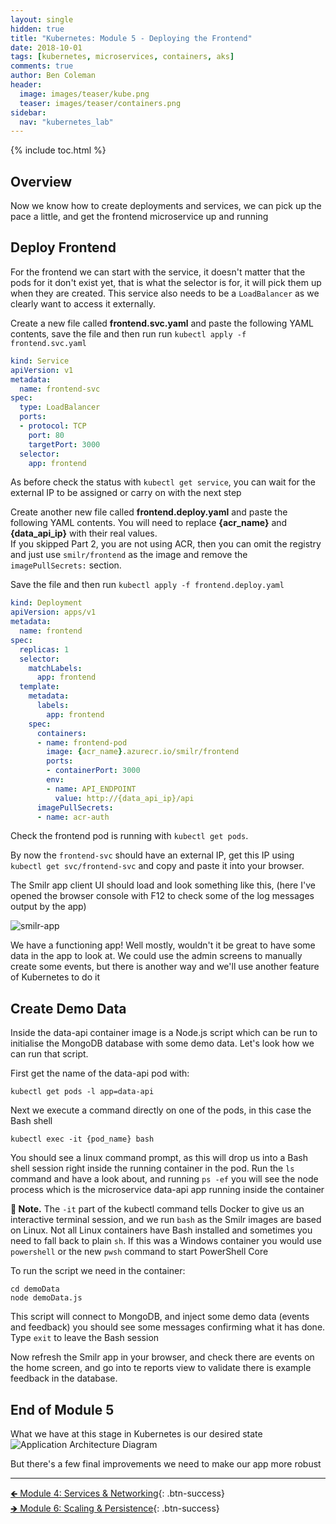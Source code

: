 ```yaml
---
layout: single
hidden: true
title: "Kubernetes: Module 5 - Deploying the Frontend"
date: 2018-10-01
tags: [kubernetes, microservices, containers, aks]
comments: true
author: Ben Coleman
header:
  image: images/teaser/kube.png
  teaser: images/teaser/containers.png
sidebar:
  nav: "kubernetes_lab"  
---
```


{% include toc.html %}

## Overview
Now we know how to create deployments and services, we can pick up the pace a little, and get the frontend microservice up and running 

## Deploy Frontend
For the frontend we can start with the service, it doesn't matter that the pods for it don't exist yet, that is what the selector is for, it will pick them up when they are created. This service also needs to be a `LoadBalancer` as we clearly want to access it externally.

Create a new file called **frontend.svc.yaml** and paste the following YAML contents, save the file and then run run `kubectl apply -f frontend.svc.yaml`
```yaml
kind: Service
apiVersion: v1
metadata:
  name: frontend-svc
spec:
  type: LoadBalancer
  ports:
  - protocol: TCP
    port: 80
    targetPort: 3000
  selector:
    app: frontend
```
As before check the status with `kubectl get service`, you can wait for the external IP to be assigned or carry on with the next step

Create another new file called **frontend.deploy.yaml** and paste the following YAML contents. You will need to replace **{acr_name}** and **{data_api_ip}** with their real values.  
If you skipped Part 2, you are not using ACR, then you can omit the registry and just use `smilr/frontend` as the image and remove the `imagePullSecrets:` section.

Save the file and then run `kubectl apply -f frontend.deploy.yaml`
```yaml
kind: Deployment
apiVersion: apps/v1
metadata:
  name: frontend
spec:
  replicas: 1
  selector:
    matchLabels:
      app: frontend
  template:
    metadata:
      labels:
        app: frontend
    spec:
      containers:
      - name: frontend-pod
        image: {acr_name}.azurecr.io/smilr/frontend
        ports:
        - containerPort: 3000
        env:
        - name: API_ENDPOINT
          value: http://{data_api_ip}/api
      imagePullSecrets:
      - name: acr-auth
```
Check the frontend pod is running with `kubectl get pods`. 

By now the `frontend-svc` should have an external IP, get this IP using `kubectl get svc/frontend-svc` and copy and paste it into your browser. 

The Smilr app client UI should load and look something like this, (here I've opened the browser console with F12 to check some of the log messages output by the app)

![smilr-app](/labs/kubernetes/images/smilr1.png)

We have a functioning app! Well mostly, wouldn't it be great to have some data in the app to look at. We could use the admin screens to manually create some events, but there is another way and we'll use another feature of Kubernetes to do it

## Create Demo Data
Inside the data-api container image is a Node.js script which can be run to initialise the MongoDB database with some demo data. Let's look how we can run that script.

First get the name of the data-api pod with:
```
kubectl get pods -l app=data-api
```

Next we execute a command directly on one of the pods, in this case the Bash shell 
```
kubectl exec -it {pod_name} bash
```
You should see a linux command prompt, as this will drop us into a Bash shell session right inside the running container in the pod. Run the `ls` command and have a look about, and running `ps -ef` you will see the node process which is the microservice data-api app running inside the container 

**💬 Note.**  The `-it` part of the kubectl command tells Docker to give us an interactive terminal session, and we run `bash` as the Smilr images are based on Linux. Not all Linux containers have Bash installed and sometimes you need to fall back to plain `sh`. If this was a Windows container you would use `powershell` or the new `pwsh` command to start PowerShell Core

To run the script we need in the container:
```
cd demoData
node demoData.js
```
This script will connect to MongoDB, and inject some demo data (events and feedback) you should see some messages confirming what it has done. Type `exit` to leave the Bash session 

Now refresh the Smilr app in your browser, and check there are events on the home screen, and go into te reports view to validate there is example feedback in the database.

## End of Module 5
What we have at this stage in Kubernetes is our desired state
![Application Architecture Diagram](/labs/kubernetes/images/arch.png)

But there's a few final improvements we need to make our app more robust

---

[🡸 Module 4: Services & Networking](../part4){: .btn-success}  
[🡺 Module 6: Scaling & Persistence](../part6){: .btn-success}
